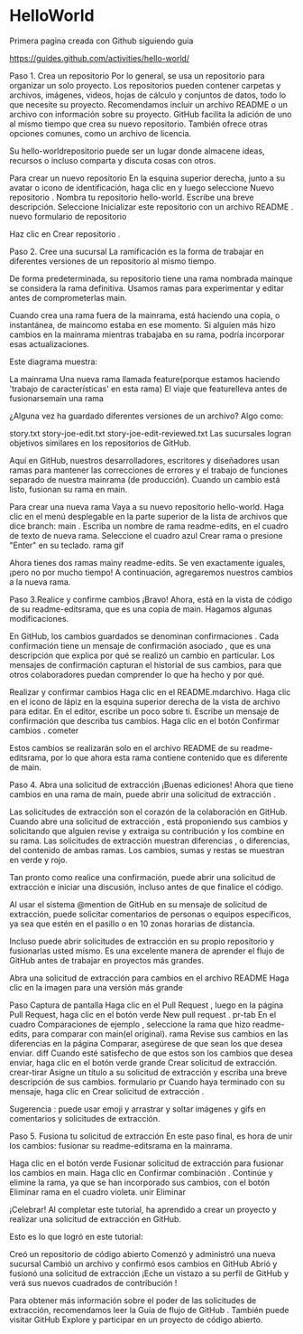 # HelloWorld
Primera pagina creada con Github siguiendo guia 

https://guides.github.com/activities/hello-world/


Paso 1. Crea un repositorio
Por lo general, se usa un repositorio para organizar un solo proyecto. Los repositorios pueden contener carpetas y archivos, imágenes, videos, hojas de cálculo y conjuntos de datos, todo lo que necesite su proyecto. Recomendamos incluir un archivo README o un archivo con información sobre su proyecto. GitHub facilita la adición de uno al mismo tiempo que crea su nuevo repositorio. También ofrece otras opciones comunes, como un archivo de licencia.

Su hello-worldrepositorio puede ser un lugar donde almacene ideas, recursos o incluso comparta y discuta cosas con otros.

Para crear un nuevo repositorio
En la esquina superior derecha, junto a su avatar o icono de identificación, haga clic en y luego seleccione Nuevo repositorio .
Nombra tu repositorio hello-world.
Escribe una breve descripción.
Seleccione Inicializar este repositorio con un archivo README .
nuevo formulario de repositorio

Haz clic en Crear repositorio .


Paso 2. Cree una sucursal
La ramificación es la forma de trabajar en diferentes versiones de un repositorio al mismo tiempo.

De forma predeterminada, su repositorio tiene una rama nombrada mainque se considera la rama definitiva. Usamos ramas para experimentar y editar antes de comprometerlas main.

Cuando crea una rama fuera de la mainrama, está haciendo una copia, o instantánea, de maincomo estaba en ese momento. Si alguien más hizo cambios en la mainrama mientras trabajaba en su rama, podría incorporar esas actualizaciones.

Este diagrama muestra:

La mainrama
Una nueva rama llamada feature(porque estamos haciendo 'trabajo de características' en esta rama)
El viaje que featurelleva antes de fusionarsemain
una rama

¿Alguna vez ha guardado diferentes versiones de un archivo? Algo como:

story.txt
story-joe-edit.txt
story-joe-edit-reviewed.txt
Las sucursales logran objetivos similares en los repositorios de GitHub.

Aquí en GitHub, nuestros desarrolladores, escritores y diseñadores usan ramas para mantener las correcciones de errores y el trabajo de funciones separado de nuestra mainrama (de producción). Cuando un cambio está listo, fusionan su rama en main.

Para crear una nueva rama
Vaya a su nuevo repositorio hello-world.
Haga clic en el menú desplegable en la parte superior de la lista de archivos que dice branch: main .
Escriba un nombre de rama readme-edits, en el cuadro de texto de nueva rama.
Seleccione el cuadro azul Crear rama o presione "Enter" en su teclado.
rama gif

Ahora tienes dos ramas mainy readme-edits. Se ven exactamente iguales, ¡pero no por mucho tiempo! A continuación, agregaremos nuestros cambios a la nueva rama.


Paso 3.Realice y confirme cambios
¡Bravo! Ahora, está en la vista de código de su readme-editsrama, que es una copia de main. Hagamos algunas modificaciones.

En GitHub, los cambios guardados se denominan confirmaciones . Cada confirmación tiene un mensaje de confirmación asociado , que es una descripción que explica por qué se realizó un cambio en particular. Los mensajes de confirmación capturan el historial de sus cambios, para que otros colaboradores puedan comprender lo que ha hecho y por qué.

Realizar y confirmar cambios
Haga clic en el README.mdarchivo.
Haga clic en el  icono de lápiz en la esquina superior derecha de la vista de archivo para editar.
En el editor, escribe un poco sobre ti.
Escribe un mensaje de confirmación que describa tus cambios.
Haga clic en el botón Confirmar cambios .
cometer

Estos cambios se realizarán solo en el archivo README de su readme-editsrama, por lo que ahora esta rama contiene contenido que es diferente de main.


Paso 4. Abra una solicitud de extracción
¡Buenas ediciones! Ahora que tiene cambios en una rama de main, puede abrir una solicitud de extracción .

Las solicitudes de extracción son el corazón de la colaboración en GitHub. Cuando abre una solicitud de extracción , está proponiendo sus cambios y solicitando que alguien revise y extraiga su contribución y los combine en su rama. Las solicitudes de extracción muestran diferencias , o diferencias, del contenido de ambas ramas. Los cambios, sumas y restas se muestran en verde y rojo.

Tan pronto como realice una confirmación, puede abrir una solicitud de extracción e iniciar una discusión, incluso antes de que finalice el código.

Al usar el sistema @mention de GitHub en su mensaje de solicitud de extracción, puede solicitar comentarios de personas o equipos específicos, ya sea que estén en el pasillo o en 10 zonas horarias de distancia.

Incluso puede abrir solicitudes de extracción en su propio repositorio y fusionarlas usted mismo. Es una excelente manera de aprender el flujo de GitHub antes de trabajar en proyectos más grandes.

Abra una solicitud de extracción para cambios en el archivo README
Haga clic en la imagen para una versión más grande

Paso	Captura de pantalla
Haga clic en el  Pull Request , luego en la página Pull Request, haga clic en el botón verde New pull request .	pr-tab
En el cuadro Comparaciones de ejemplo , seleccione la rama que hizo readme-edits, para comparar con main(el original).	rama
Revise sus cambios en las diferencias en la página Comparar, asegúrese de que sean los que desea enviar.	diff
Cuando esté satisfecho de que estos son los cambios que desea enviar, haga clic en el botón verde grande Crear solicitud de extracción.	crear-tirar
Asigne un título a su solicitud de extracción y escriba una breve descripción de sus cambios.	formulario pr
Cuando haya terminado con su mensaje, haga clic en Crear solicitud de extracción .

Sugerencia : puede usar emoji y arrastrar y soltar imágenes y gifs en comentarios y solicitudes de extracción.


Paso 5. Fusiona tu solicitud de extracción
En este paso final, es hora de unir los cambios: fusionar su readme-editsrama en la mainrama.

Haga clic en el botón verde Fusionar solicitud de extracción para fusionar los cambios en main.
Haga clic en Confirmar combinación .
Continúe y elimine la rama, ya que se han incorporado sus cambios, con el botón Eliminar rama en el cuadro violeta.
unir Eliminar

¡Celebrar!
Al completar este tutorial, ha aprendido a crear un proyecto y realizar una solicitud de extracción en GitHub.

Esto es lo que logró en este tutorial:

Creó un repositorio de código abierto
Comenzó y administró una nueva sucursal
Cambió un archivo y confirmó esos cambios en GitHub
Abrió y fusionó una solicitud de extracción
¡Eche un vistazo a su perfil de GitHub y verá sus nuevos cuadrados de contribución !

Para obtener más información sobre el poder de las solicitudes de extracción, recomendamos leer la Guía de flujo de GitHub . También puede visitar GitHub Explore y participar en un proyecto de código abierto.

